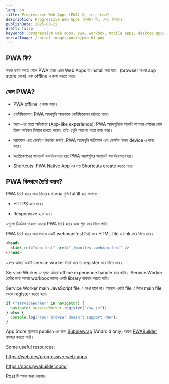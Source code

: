 ```yaml
---
lang: bn
title: Progressive Web Apps (PWA) কি, কেন, কিভাবে?
description: Progressive Web Apps (PWA) কি, কেন, কিভাবে?
publishDate: 2025-03-22
draft: false
keywords: progressive web apps, pwa, workbox, mobile apps, desktop apps, web apps, web development
socialImage: /social_images/posts/pwa-ki.png
---
```


## PWA কি?

সহজ ভাবে বলতে গেলে PWA হচ্ছে এমন Web Apps যা install করা যায়। (browser অথবা app store থেকে) এবং offline এ কাজ করতে পারে।

## কেন PWA?

- PWA offline এ কাজ করে।

- নোটিফিকেশন: PWA অ্যাপগুলি আপনাকে নোটিফিকেশন পাঠাতে পারে।

- অ্যাপ-এর মতো অভিজ্ঞতা (App-like experience): PWA অ্যাপগুলিকে আপনি আপনার ফোনের হোম স্ক্রিনে আইকন হিসাবে রাখতে পারেন, তাই এগুলি অ্যাপের মতো কাজ করে।

- স্মাটফোন এবং ডেস্কটপ উভয়ের জন্যই: PWA অ্যাপগুলি স্মার্টফোন এবং ডেস্কটপ উভয় device এ কাজ করে।

- অ্যাপ্লিকেশনের আপডেট স্বয়ংক্রিয়ভাবে হয়: PWA অ্যাপগুলির আপডেট স্বয়ংক্রিয়ভাবে হয়।

- Shortcuts: PWA Native App এর মত Shortcuts create করতে পারে।

## PWA কিভাবে তৈরি করব?

PWA তৈরি করার জন্য নিচের criteria গুলি fulfill করা লাগবে:

- HTTPS হতে হবে।

- Responsive হতে হবে।

এগুলো ঠিকঠাক থাকলে আমরা PWA তৈরি করার কাজ শুরু করে দিতে পারি।

PWA তৈরি করার জন্য প্রথমে একটি webmanifest তৈরি করে HTML file এ link করে দিতে হবে।

```html
<head>
  <link rel="manifest" href="./manifest.webmanifest" />
</head>
```

এরপর আমরা একটি service worker তৈরি করে তা register করে দিতে হবে।

Service Worker এ মূলত আমরা offline experience handle করে থাকি। Service Worker তৈরির জন্য আমরা workbox নামের একটি library ব্যবহার করতে পারি।

Service Worker main JavaScript file এ লেখা যাবে না। আলাদা একটা file এ লিখে main file থেকে register করতে হবে।

```js
if ("serviceWorker" in navigator) {
  navigator.serviceWorker.register("/sw.js");
} else {
  console.log("Your browser doesn't support PWA");
}
```

App Store গুলোতে publish এর জন্য [Bubblewrap](https://github.com/GoogleChromeLabs/bubblewrap) (Android only) অথবা [PWABuilder](https://pwabuilder.com) ব্যবহার করতে পারি।

Some useful resources:

<https://web.dev/progressive-web-apps>

<https://docs.pwabuilder.com/>

Post টি পড়ার জন্য ধন্যবাদ।
